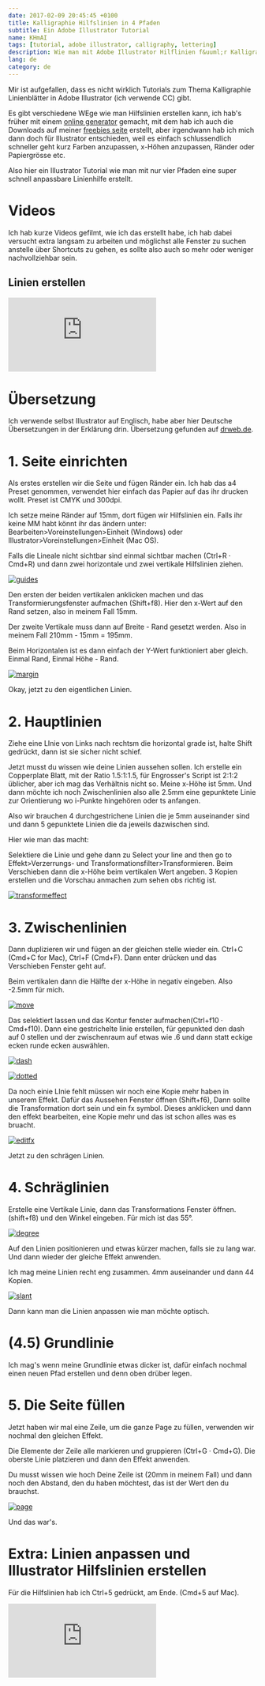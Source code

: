 ```yaml
---
date: 2017-02-09 20:45:45 +0100
title: Kalligraphie Hilfslinien in 4 Pfaden
subtitle: Ein Adobe Illustrator Tutorial
name: KHmAI
tags: [tutorial, adobe illustrator, calligraphy, lettering]
description: Wie man mit Adobe Illustrator Hilflinien f&uuml;r Kalligraphie zeichnet
lang: de
category: de
---
```

Mir ist aufgefallen, dass es nicht wirklich Tutorials zum Thema Kalligraphie Linienblätter in Adobe Illustrator (ich verwende CC) gibt.

Es gibt verschiedene WEge wie man Hilfslinien erstellen kann, ich hab's früher mit einem [online generator](http://liniuszek.prv.pl/) gemacht, mit dem hab ich auch die Downloads auf meiner [freebies seite](http://halfapx.com/de/freebies) erstellt, aber irgendwann hab ich mich dann doch für Illustrator entschieden, weil es einfach schlussendlich schneller geht kurz Farben anzupassen, x-Höhen anzupassen, Ränder oder Papiergrösse etc.

Also hier ein Illustrator Tutorial wie man mit nur vier Pfaden eine super schnell anpassbare Linienhilfe erstellt.

<!-- more -->
# Videos
Ich hab kurze Videos gefilmt, wie ich das erstellt habe, ich hab dabei versucht extra langsam zu arbeiten und möglichst alle Fenster zu suchen anstelle über Shortcuts zu gehen, es sollte also auch so mehr oder weniger nachvollziehbar sein.

## Linien erstellen
<div class="video"><iframe src="https://www.youtube.com/embed/Y23fViAcsxU" frameborder="0" allowfullscreen></iframe></div>


# Übersetzung
Ich verwende selbst Illustrator auf Englisch, habe aber hier Deutsche Übersetzungen in der Erklärung drin. Übersetzung gefunden auf [drweb.de](https://www.drweb.de/magazin/adobe-illustrator-fuer-tutorial-freunde-die-komplette-uebersetzung-von-englisch-zu-deutsch-53457/).

# 1. Seite einrichten
Als erstes erstellen wir die Seite und fügen Ränder ein.
Ich hab das a4 Preset genommen, verwendet hier einfach das Papier auf das ihr drucken wollt. Preset ist CMYK und 300dpi.

Ich setze meine Ränder auf 15mm, dort fügen wir Hilfslinien ein. Falls ihr keine MM habt könnt ihr das ändern unter: Bearbeiten>Voreinstellungen>Einheit (Windows) oder Illustrator>Voreinstellungen>Einheit (Mac OS).

Falls die Lineale nicht sichtbar sind einmal sichtbar machen (Ctrl+R &middot; Cmd+R) und dann zwei horizontale und zwei vertikale Hilfslinien ziehen.

[![guides]({{site.img_dir}}/guides.png)]({{site.img_dir}}/guides.png)

Den ersten der beiden vertikalen anklicken machen und das Transformierungsfenster aufmachen (Shift+f8). Hier den x-Wert auf den Rand setzen, also in meinem Fall 15mm.

Der zweite Vertikale muss dann auf Breite - Rand gesetzt werden. Also in meinem Fall 210mm - 15mm = 195mm.

Beim Horizontalen ist es dann einfach der Y-Wert funktioniert aber gleich. Einmal Rand, Einmal Höhe - Rand.

[![margin]({{site.img_dir}}/margin.png)]({{site.img_dir}}/margin.png)

Okay, jetzt zu den eigentlichen Linien.

# 2. Hauptlinien
Ziehe eine LInie von Links nach rechtsm die horizontal grade ist, halte Shift gedrückt, dann ist sie sicher nicht schief.

Jetzt musst du wissen wie deine Linien aussehen sollen. Ich erstelle ein Copperplate Blatt, mit der Ratio 1.5:1:1.5, für Engrosser's Script ist 2:1:2 üblicher, aber ich mag das Verhältnis nicht so. Meine x-Höhe ist 5mm. Und dann möchte ich noch Zwischenlinien also alle 2.5mm eine gepunktete Linie zur Orientierung wo i-Punkte hingehören oder ts anfangen.

Also wir brauchen 4 durchgestrichene Linien die je 5mm auseinander sind und dann 5 gepunktete Linien die da jeweils dazwischen sind.

Hier wie man das macht:

Selektiere die Linie und gehe dann zu 
Select your line and then go to Effekt>Verzerrungs- und Transformationsfilter>Transformieren. Beim Verschieben dann die x-Höhe beim vertikalen Wert angeben. 3 Kopien erstellen und die Vorschau anmachen zum sehen obs richtig ist.

[![transformeffect]({{site.img_dir}}/transformeffect.png)]({{site.img_dir}}/transformeffect.png)

# 3. Zwischenlinien
Dann duplizieren wir und fügen an der gleichen stelle wieder ein. Ctrl+C (Cmd+C for Mac), Ctrl+F (Cmd+F). Dann enter drücken und das Verschieben Fenster geht auf.

Beim vertikalen dann die Hälfte der x-Höhe in negativ eingeben. Also -2.5mm für mich.

[![move]({{site.img_dir}}/move.png)]({{site.img_dir}}/move.png)

Das selektiert lassen und das Kontur fenster aufmachen(Ctrl+f10 &middot; Cmd+f10). Dann eine gestrichelte linie erstellen, für gepunkted den dash auf 0 stellen und der zwischenraum auf etwas wie .6 und dann statt eckige ecken runde ecken auswählen.

[![dash]({{site.img_dir}}/dash.png)]({{site.img_dir}}/dash.png)

[![dotted]({{site.img_dir}}/dotted.png)]({{site.img_dir}}/dotted.png)

Da noch einie LInie fehlt müssen wir noch eine Kopie mehr haben in unserem Effekt. Dafür das Aussehen Fenster öffnen (Shift+f6), Dann sollte die Transformation dort sein und ein fx symbol. Dieses anklicken und dann den effekt bearbeiten, eine Kopie mehr und das ist schon alles was es bruacht. 

[![editfx]({{site.img_dir}}/editfx.png)]({{site.img_dir}}/editfx.png)

Jetzt zu den schrägen Linien.

# 4. Schräglinien
Erstelle eine Vertikale Linie, dann das Transformations Fenster öffnen. (shift+f8) und den Winkel eingeben. Für mich ist das 55°. 

[![degree]({{site.img_dir}}/degree.png)]({{site.img_dir}}/degree.png)

Auf den Linien positionieren und etwas kürzer machen, falls sie zu lang war. Und dann wieder der gleiche Effekt anwenden.

Ich mag meine Linien recht eng zusammen. 4mm auseinander und dann 44 Kopien.

[![slant]({{site.img_dir}}/slant.png)]({{site.img_dir}}/slant.png)

Dann kann man die Linien anpassen wie man möchte optisch.

# (4.5) Grundlinie
Ich mag's wenn meine Grundlinie etwas dicker ist, dafür einfach nochmal einen neuen Pfad erstellen und denn oben drüber legen.

# 5. Die Seite füllen
Jetzt haben wir mal eine Zeile, um die ganze Page zu füllen, verwenden wir nochmal den gleichen Effekt.

Die Elemente der Zeile alle markieren und gruppieren (Ctrl+G &middot; Cmd+G). Die oberste Linie platzieren und dann den Effekt anwenden.

Du musst wissen wie hoch Deine Zeile ist (20mm in meinem Fall) und dann noch den Abstand, den du haben möchtest, das ist der Wert den du brauchst.

[![page]({{site.img_dir}}/page.png)]({{site.img_dir}}/page.png)

Und das war's.

# Extra: Linien anpassen und Illustrator Hilfslinien erstellen
Für die Hilfslinien hab ich Ctrl+5 gedrückt, am Ende. (Cmd+5 auf Mac).
<div class="video"><iframe src="https://www.youtube.com/embed/3MH9GqmX2EM" frameborder="0" allowfullscreen></iframe></div>
